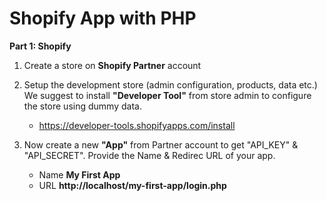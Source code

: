 # Shopify App with PHP

**Part 1: Shopify**
1. Create a store on **Shopify Partner** account

2. Setup the development store (admin configuration, products, data etc.)
   We suggest to install **"Developer Tool"** from store admin to configure the store using dummy data.
   - https://developer-tools.shopifyapps.com/install
   
3. Now create a new **"App"** from Partner account to get "API_KEY" & "API_SECRET". Provide the Name & Redirec URL of your app.
   - Name           **My First App**
   - URL   **http://localhost/my-first-app/login.php**


